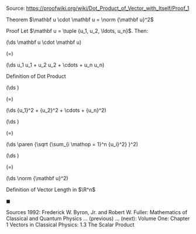 # 

Source: https://proofwiki.org/wiki/Dot_Product_of_Vector_with_Itself/Proof_1

Theorem
$\mathbf u \cdot \mathbf u = \norm {\mathbf u}^2$


Proof
Let $\mathbf u = \tuple {u_1, u_2, \ldots, u_n}$.
Then:














\(\ds \mathbf u \cdot \mathbf u\)

\(=\)







\(\ds u_1 u_1 + u_2 u_2 + \cdots + u_n u_n\)





Definition of Dot Product














\(\ds \)

\(=\)







\(\ds {u_1}^2 + {u_2}^2 + \cdots + {u_n}^2\)




















\(\ds \)

\(=\)







\(\ds \paren {\sqrt {\sum_{i \mathop = 1}^n {u_i}^2} }^2\)




















\(\ds \)

\(=\)







\(\ds \norm {\mathbf u}^2\)





Definition of Vector Length in $\R^n$



$\blacksquare$


Sources
1992: Frederick W. Byron, Jr. and Robert W. Fuller: Mathematics of Classical and Quantum Physics ... (previous) ... (next): Volume One: Chapter $1$ Vectors in Classical Physics: $1.3$ The Scalar Product




